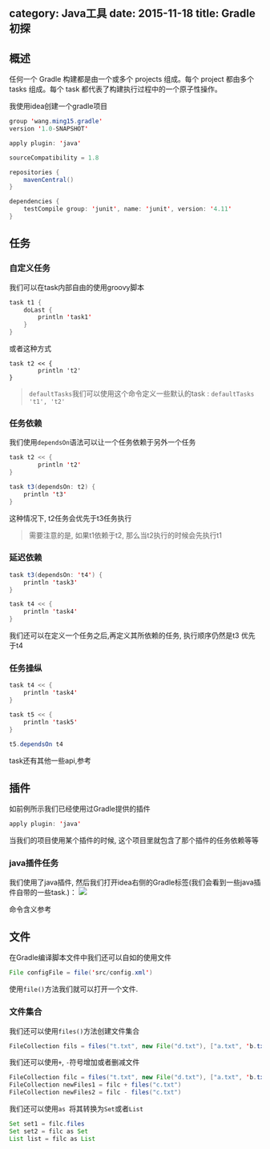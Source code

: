 category: Java工具
date: 2015-11-18
title: Gradle 初探
---
## 概述
任何一个 Gradle 构建都是由一个或多个 projects 组成。每个 project 都由多个 tasks 组成。每个 task 都代表了构建执行过程中的一个原子性操作。

我使用idea创建一个gradle项目
```java
group 'wang.ming15.gradle'
version '1.0-SNAPSHOT'

apply plugin: 'java'

sourceCompatibility = 1.8

repositories {
    mavenCentral()
}

dependencies {
    testCompile group: 'junit', name: 'junit', version: '4.11'
}

```


## 任务

### 自定义任务
我们可以在task内部自由的使用groovy脚本
```java
task t1 {
    doLast {
        println 'task1'
    }
}
```
或者这种方式
```
task t2 << {
        println 't2'
}
```

> `defaultTasks`我们可以使用这个命令定义一些默认的task : `defaultTasks 't1', 't2'`

### 任务依赖
我们使用`dependsOn`语法可以让一个任务依赖于另外一个任务
```java
task t2 << {
        println 't2'
}

task t3(dependsOn: t2) {
    println 't3'
}
```
这种情况下, t2任务会优先于t3任务执行

> 需要注意的是, 如果t1依赖于t2, 那么当t2执行的时候会先执行t1

### 延迟依赖
```java
task t3(dependsOn: 't4') {
    println 'task3'
}

task t4 << {
    println 'task4'
}
```
我们还可以在定义一个任务之后,再定义其所依赖的任务, 执行顺序仍然是t3 优先于t4


### 任务操纵

```java
task t4 << {
    println 'task4'
}

task t5 << {
    println 'task5'
}

t5.dependsOn t4
```
task还有其他一些api,参考[](https://docs.gradle.org/current/javadoc/org/gradle/api/Task.html)

## 插件
如前例所示我们已经使用过Gradle提供的插件
```java
apply plugin: 'java'  
```
当我们的项目使用某个插件的时候, 这个项目里就包含了那个插件的任务依赖等等

### java插件任务
我们使用了java插件, 然后我们打开idea右侧的Gradle标签(我们会看到一些java插件自带的一些task.)：
![](https://raw.githubusercontent.com/ming15/blog-website/images/gradle/gradle_ui.jpg)

命令含义参考[](http://wiki.jikexueyuan.com/project/gradle/java-package.html)

## 文件
在Gradle编译脚本文件中我们还可以自如的使用文件
```java
File configFile = file('src/config.xml')
```
使用`file()`方法我们就可以打开一个文件.

### 文件集合
我们还可以使用`files()`方法创建文件集合
```java
FileCollection fils = files("t.txt", new File("d.txt"), ["a.txt", 'b.txt'])
```
我们还可以使用`+`, `-`符号增加或者删减文件
```java
FileCollection filc = files("t.txt", new File("d.txt"), ["a.txt", 'b.txt'])
FileCollection newFiles1 = filc + files("c.txt")
FileCollection newFiles2 = filc - files("c.txt")
```
我们还可以使用`as `将其转换为`Set`或者`List`
```java
Set set1 = filc.files
Set set2 = filc as Set
List list = filc as List
```
